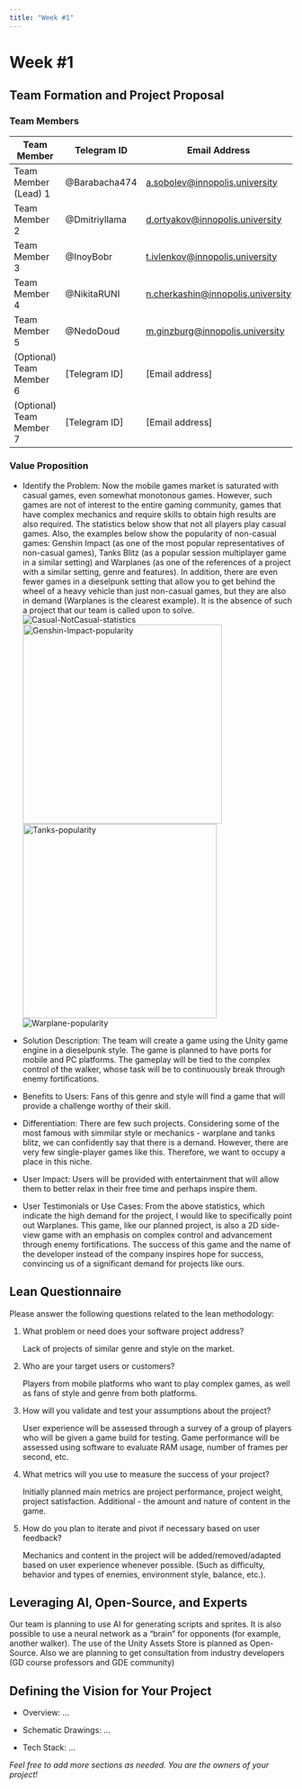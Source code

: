 ```yaml
---
title: "Week #1"
---
```


# Week #1

## **Team Formation and Project Proposal**

### **Team Members**

| Team Member              | Telegram ID   | Email Address                     |
|--------------------------|---------------|-----------------------------------|
| Team Member (Lead) 1     | @Barabacha474 | a.sobolev@innopolis.university    |
| Team Member 2            | @Dmitriyllama | d.ortyakov@innopolis.university   |
| Team Member 3            | @InoyBobr     | t.ivlenkov@innopolis.university   |
| Team Member 4            | @NikitaRUNI   | n.cherkashin@innopolis.university |
| Team Member 5            | @NedoDoud     | m.ginzburg@innopolis.university   |
| (Optional) Team Member 6 | [Telegram ID] | [Email address] |
| (Optional) Team Member 7 | [Telegram ID] | [Email address] |

### **Value Proposition**

- Identify the Problem:
  Now the mobile games market is saturated with casual games, even somewhat monotonous games. However, such games are not of interest to the entire gaming community, games that have complex mechanics and require skills to obtain high results are also required. The statistics below show that not all players play casual games. Also, the examples below show the popularity of non-casual games: Genshin Impact (as one of the most popular representatives of non-casual games), Tanks Blitz (as a popular session multiplayer game in a similar setting) and Warplanes (as one of the references of a project with a similar setting, genre and features). In addition, there are even fewer games in a dieselpunk setting that allow you to get behind the wheel of a heavy vehicle than just non-casual games, but they are also in demand (Warplanes is the clearest example). It is the absence of such a project that our team is called upon to solve.
  ![Casual-NotCasual-statistics](https://github.com/Barabacha474/Frontline-Walker/assets/108589486/66997f55-6023-4634-93b4-03bd8e2e2a02)
  <img width="354" alt="Genshin-Impact-popularity" src="https://github.com/Barabacha474/Frontline-Walker/assets/108589486/82e9cb16-bc4d-4fa1-846a-20a1b060e6a3">
  <img width="345" alt="Tanks-popularity" src="https://github.com/Barabacha474/Frontline-Walker/assets/108589486/d7c9a555-7dfd-4177-a72d-b67d0e2925ac">
  ![Warplane-popularity](https://github.com/Barabacha474/Frontline-Walker/assets/108589486/81e93e93-5260-456e-8b32-6f2330f6d5b8)

- Solution Description:
 The team will create a game using the Unity game engine in a dieselpunk style. The game is planned to have ports for mobile and PC platforms. The gameplay will be tied to the complex control of the walker, whose task will be to continuously break through enemy fortifications.

- Benefits to Users:
 Fans of this genre and style will find a game that will provide a challenge worthy of their skill.

- Differentiation:
 There are few such projects. Considering some of the most famous with simmilar style or mechanics - warplane and tanks blitz, we can confidently say that there is a demand. However, there are very few single-player games like this. Therefore, we want to occupy a place in this niche.

- User Impact:
 Users will be provided with entertainment that will allow them to better relax in their free time and perhaps inspire them.

- User Testimonials or Use Cases:
 From the above statistics, which indicate the high demand for the project, I would like to specifically point out Warplanes. This game, like our planned project, is also a 2D side-view game with an emphasis on complex control and advancement through enemy fortifications. The success of this game and the name of the developer instead of the company inspires hope for success, convincing us of a significant demand for projects like ours.

## **Lean Questionnaire**

Please answer the following questions related to the lean methodology:

1. What problem or need does your software project address? 
   
   Lack of projects of similar genre and style on the market.

2. Who are your target users or customers?

   Players from mobile platforms who want to play complex games, as well as fans of style and genre from both platforms.

3. How will you validate and test your assumptions about the project?

   User experience will be assessed through a survey of a group of players who will be given a game build for testing. Game performance will be assessed using software to evaluate RAM usage, number of frames per second, etc.

4. What metrics will you use to measure the success of your project?

   Initially planned main metrics are project performance, project weight, project satisfaction. Additional - the amount and nature of content in the game.

5. How do you plan to iterate and pivot if necessary based on user feedback?

   Mechanics and content in the project will be added/removed/adapted based on user experience whenever possible. (Such as difficulty, behavior and types of enemies, environment style, balance, etc.).

## **Leveraging AI, Open-Source, and Experts**

Our team is planning to use AI for generating scripts and sprites. It is also possible to use a neural network as a “brain” for opponents (for example, another walker). The use of the Unity Assets Store is planned as Open-Source. Also we are planning to get consultation from industry developers (GD course professors and GDE community)

## **Defining the Vision for Your Project**

- Overview: ...

- Schematic Drawings: ...

- Tech Stack: ...

*Feel free to add more sections as needed. You are the owners of your project!*
